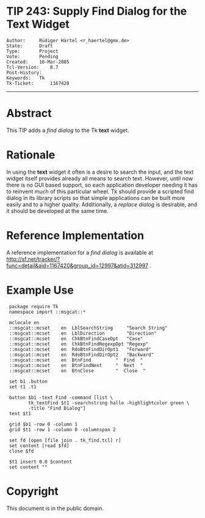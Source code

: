 # TIP 243: Supply Find Dialog for the Text Widget
	Author:		Rüdiger Härtel <r_haertel@gmx.de>
	State:		Draft
	Type:		Project
	Vote:		Pending
	Created:	16-Mar-2005
	Tcl-Version:	8.7
	Post-History:	
	Keywords:	Tk
	Tk-Ticket:      1167420
-----

# Abstract

This TIP adds a _find dialog_ to the Tk **text** widget.

# Rationale

In using the **text** widget it often is a desire to search the
input, and the text widget itself provides already all means to search
text. However, until now there is no GUI based support, so each
application developer needing it has to reinvent much of this
particular wheel. Tk should provide a scripted find dialog in its
library scripts so that simple applications can be built more easily
and to a higher quality. Additionally, a _replace dialog_ is
desirable, and it should be developed at the same time.

# Reference Implementation

A reference implementation for a _find dialog_ is available at
<http://sf.net/tracker/?func=detail&aid=1167420&group_id=12997&atid=312997> .

# Example Use

	 package require Tk
	 namespace import ::msgcat::*
	 
	 mclocale en
	 ::msgcat::mcset	en	LblSearchString		"Search String"
	 ::msgcat::mcset	en	LblDirection		"Direction"
	 ::msgcat::mcset	en	ChkBtnFindCaseOpt	"Case"
	 ::msgcat::mcset	en	ChkBtnFindRegexpOpt	"Regexp"
	 ::msgcat::mcset	en	RdoBtnFindDirOpt1	"Forward"
	 ::msgcat::mcset	en	RdoBtnFindDirOpt2	"Backward"
	 ::msgcat::mcset	en	BtnFind			"  Find  "
	 ::msgcat::mcset	en	BtnFindNext		"  Next  "
	 ::msgcat::mcset	en	BtnClose		"  Close  "
	 
	 set b1 .button
	 set t1 .t1
	 
	 button $b1 -text Find -command [list \
	        tk_textFind $t1 -searchstring hallo -highlightcolor green \
	        -title "Find Dialog"]
	 text $t1
	 
	 grid $b1 -row 0 -column 1
	 grid $t1 -row 1 -column 0 -columnspan 2
	 
	 set fd [open [file join . tk_find.tcl] r]
	 set content [read $fd]
	 close $fd
	 
	 $t1 insert 0.0 $content
	 set content ""

# Copyright

This document is in the public domain.

